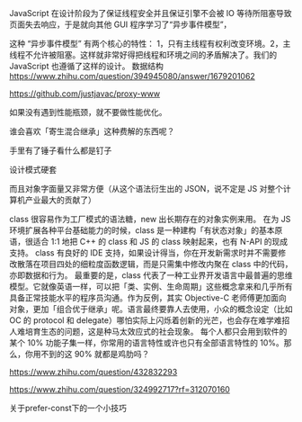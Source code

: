 JavaScript 在设计阶段为了保证线程安全并且保证引擎不会被 IO 等待所阻塞导致页面失去响应，于是就向其他 GUI 程序学习了“异步事件模型”，

这种 “异步事件模型” 有两个核心的特性： 1，只有主线程有权利改变环境。2，主线程不允许被阻塞。这样就非常好得把线程和环境之间的矛盾解决了。我们的 JavaScript 也遵循了这样的设计。
数据结构
https://www.zhihu.com/question/394945080/answer/1679201062

 https://github.com/justjavac/proxy-www

 如果没有遇到性能瓶颈，就不要做性能优化。

 谁会喜欢「寄生混合继承」这种费解的东西呢？

 手里有了锤子看什么都是钉子

 设计模式硬套

 而且对象字面量又非常方便（从这个语法衍生出的 JSON，说不定是 JS 对整个计算机产业最大的贡献了）

 class 很容易作为工厂模式的语法糖，new 出长期存在的对象实例来用。
在为 JS 环境扩展各种平台基础能力的时候，class 是一种建构「有状态对象」的基本原语，很适合 1:1 地把 C++ 的 class 和 JS 的 class 映射起来，也有 N-API 的现成支持。
class 有良好的 IDE 支持，如果设计得当，你在开发新需求时并不需要修改散落在项目四处的细粒度函数逻辑，而是只需集中修改内聚在 class 中的代码，亦即数据和行为。
最重要的是，class 代表了一种工业界开发语言中最普遍的思维模型。它就像英语一样，可以把「类、实例、生命周期」这些概念拿来和几乎所有具备正常技能水平的程序员沟通。作为反例，其实 Objective-C 老师傅更加面向对象，更加「组合优于继承」呢。语言最终要靠人去使用，小众的概念设定（比如 OC 的 protocol 和 delegate）哪怕实际上闪烁着创新的光芒，也会存在难学难招人难培育生态的问题，这是种马太效应式的社会现象。
每个人都只会用到软件的某个 10% 功能子集一样，你常用的语言特性或许也只有全部语言特性的 10%。那么，你用不到的这 90% 就都是鸡肋吗？

https://www.zhihu.com/question/432832293

https://www.zhihu.com/question/324992717?rf=312070160

关于prefer-const下的一个小技巧